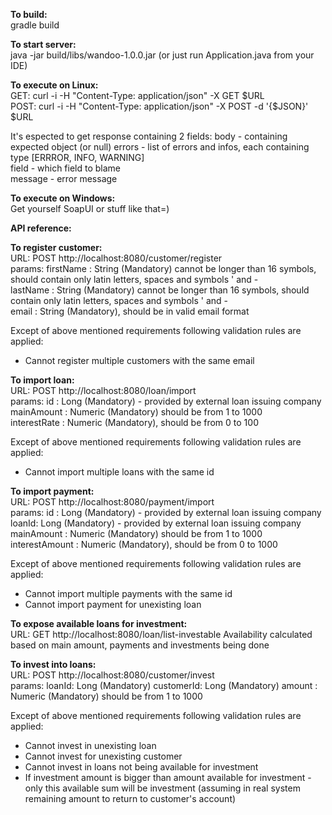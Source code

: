 <b>To build:</b>  
gradle build

<b>To start server:</b>  
java -jar build/libs/wandoo-1.0.0.jar (or just run Application.java from your IDE) 

<b>To execute on Linux:</b>  
GET: curl -i -H "Content-Type: application/json" -X GET $URL  
POST: curl -i -H "Content-Type: application/json" -X POST -d '{$JSON}' $URL  

It's espected to get response containing 2 fields:
body - containing expected object (or null)
errors - list of errors and infos, each containing type [ERRROR, INFO, WARNING]  
                                                   field - which field to blame  
                                                   message - error message                          

<b>To execute on Windows:</b>  
Get yourself SoapUI or stuff like that=) 

<b>API reference:</b> 

**To register customer:**   
URL: POST http://localhost:8080/customer/register  
params: 
firstName : String (Mandatory) cannot be longer than 16 symbols,
                               should contain only latin letters, spaces and symbols ' and -  
lastName : String (Mandatory) cannot be longer than 16 symbols,
                               should contain only latin letters, spaces and symbols ' and -  
email : String (Mandatory), should be in valid email format  

Except of above mentioned requirements following validation rules are applied: 
  - Cannot register multiple customers with the same email 

**To import loan:**   
URL: POST http://localhost:8080/loan/import  
params: 
id : Long (Mandatory) - provided by external loan issuing company  
mainAmount : Numeric (Mandatory) should be from 1 to 1000   
interestRate : Numeric (Mandatory), should be from 0 to 100  

Except of above mentioned requirements following validation rules are applied: 
  - Cannot import multiple loans with the same id
  
**To import payment:**   
URL: POST http://localhost:8080/payment/import  
params: 
id : Long (Mandatory) - provided by external loan issuing company  
loanId: Long (Mandatory) - provided by external loan issuing company
mainAmount : Numeric (Mandatory) should be from 1 to 1000   
interestAmount : Numeric (Mandatory), should be from 0 to 1000  

Except of above mentioned requirements following validation rules are applied: 
  - Cannot import multiple payments with the same id
  - Cannot import payment for unexisting loan
  

**To expose available loans for investment:**   
URL: GET http://localhost:8080/loan/list-investable 
Availability calculated based on main amount, payments and investments being done

**To invest into loans:**   
URL: POST http://localhost:8080/customer/invest  
params: 
loanId: Long (Mandatory)
customerId: Long (Mandatory)
amount : Numeric (Mandatory) should be from 1 to 1000    

Except of above mentioned requirements following validation rules are applied: 
  - Cannot invest in unexisting loan
  - Cannot invest for unexisting customer
  - Cannot invest in loans not being available for investment
  - If investment amount is bigger than amount available for 
        investment - only this available sum will be investment
           (assuming in real system remaining amount to return to customer's account)
